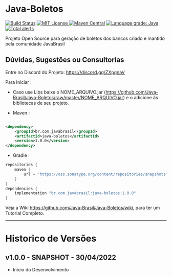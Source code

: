 # Java-Boletos

[![Build Status](https://travis-ci.org/Java-Brasil/Java-Boletos.svg?branch=master)](https://travis-ci.org/Java-Brasil/Java-Boletos) [![MIT License](https://img.shields.io/github/license/Java-Brasil/Java-Boletos.svg) ](https://github.com/Java-Brasil/Java-Boletos/blob/master/LICENSE) [![Maven Central](https://img.shields.io/maven-central/v/br.com.javabrasil/java-boletos.svg?label=Maven%20Central)](https://search.maven.org/artifact/br.com.javabrasil/java-boletos/1.00.00/jar) [![Language grade: Java](https://img.shields.io/lgtm/grade/java/g/Java-Brasil/Java-Boletos.svg?logo=lgtm&logoWidth=18)](https://lgtm.com/projects/g/Java-Brasil/Java-Boletos/context:java) [![Total alerts](https://img.shields.io/lgtm/alerts/g/Java-Brasil/Java-Boletos.svg?logo=lgtm&logoWidth=18)](https://lgtm.com/projects/g/Java-Brasil/Java-Boletos/alerts/)

Projeto Open Source para geração de boletos dos bancos criado e mantido pela comunidade JavaBrasil

## Dúvidas, Sugestões ou Consultorias

Entre no Discord do Projeto: https://discord.gg/ZXpqnaV

Para Iniciar :

- Caso use Libs baixe o NOME_ARQUIVO.jar (https://github.com/Java-Brasil/Java-Boletos/raw/master/NOME_ARQUIVO.jar) e o
  adicione às bibliotecas de seu projeto.


- Maven :

```xml

<dependency>
    <groupId>br.com.javabrasil</groupId>
    <artifactId>java-boletos</artifactId>
    <version>1.0.0</version>
</dependency>
```

- Gradle :

```groovy
repositories {
    maven {
        url = "https://oss.sonatype.org/content/repositories/snapshots"
    }
}
dependencies {
    implementation "br.com.javabrasil:java-boletos:1.0.0"
}
```

Veja a Wiki https://github.com/Java-Brasil/Java-Boletos/wiki, para ter um Tutorial Completo.

________________________________________________________________________________________________

# Historico de Versões

## v1.0.0 - SNAPSHOT - 30/04/2022 
- Inicio do Desenvolvimento